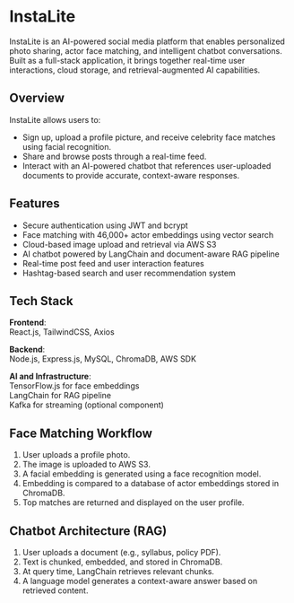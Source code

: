 # InstaLite

InstaLite is an AI-powered social media platform that enables personalized photo sharing, actor face matching, and intelligent chatbot conversations. Built as a full-stack application, it brings together real-time user interactions, cloud storage, and retrieval-augmented AI capabilities.

## Overview

InstaLite allows users to:
- Sign up, upload a profile picture, and receive celebrity face matches using facial recognition.
- Share and browse posts through a real-time feed.
- Interact with an AI-powered chatbot that references user-uploaded documents to provide accurate, context-aware responses.

## Features

- Secure authentication using JWT and bcrypt
- Face matching with 46,000+ actor embeddings using vector search
- Cloud-based image upload and retrieval via AWS S3
- AI chatbot powered by LangChain and document-aware RAG pipeline
- Real-time post feed and user interaction features
- Hashtag-based search and user recommendation system

## Tech Stack

**Frontend**:  
React.js, TailwindCSS, Axios

**Backend**:  
Node.js, Express.js, MySQL, ChromaDB, AWS SDK

**AI and Infrastructure**:  
TensorFlow.js for face embeddings  
LangChain for RAG pipeline  
Kafka for streaming (optional component)

## Face Matching Workflow

1. User uploads a profile photo.
2. The image is uploaded to AWS S3.
3. A facial embedding is generated using a face recognition model.
4. Embedding is compared to a database of actor embeddings stored in ChromaDB.
5. Top matches are returned and displayed on the user profile.

## Chatbot Architecture (RAG)

1. User uploads a document (e.g., syllabus, policy PDF).
2. Text is chunked, embedded, and stored in ChromaDB.
3. At query time, LangChain retrieves relevant chunks.
4. A language model generates a context-aware answer based on retrieved content.
